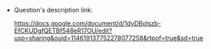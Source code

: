 + Question's description link:

    https://docs.google.com/document/d/1dyDBolszb-EfCKUDgfQETBf548eR17OU/edit?usp=sharing&ouid=114619137752278077258&rtpof=true&sd=true